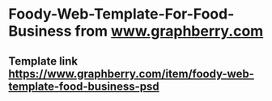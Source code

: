 # Foody-Web-Template-For-Food-Business from www.graphberry.com
## Template link https://www.graphberry.com/item/foody-web-template-food-business-psd
